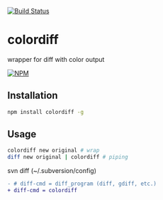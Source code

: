 [![Build Status](https://travis-ci.org/wangzuo/colordiff.svg?branch=master)](https://travis-ci.org/wangzuo/colordiff)

# colordiff
wrapper for diff with color output

[![NPM](https://nodei.co/npm/colordiff.png?compact=true)](https://nodei.co/npm/colordiff/)

## Installation
``` sh
npm install colordiff -g
```

## Usage
``` sh
colordiff new original # wrap
diff new original | colordiff # piping
```
svn diff (~/.subversion/config)
``` diff
- # diff-cmd = diff_program (diff, gdiff, etc.)
+ diff-cmd = colordiff
```
